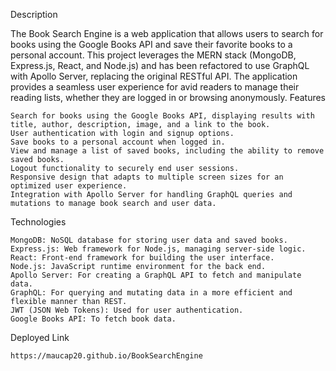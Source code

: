 Description

The Book Search Engine is a web application that allows users to search for books using the Google Books API and save their favorite books to a personal account. This project leverages the MERN stack (MongoDB, Express.js, React, and Node.js) and has been refactored to use GraphQL with Apollo Server, replacing the original RESTful API. The application provides a seamless user experience for avid readers to manage their reading lists, whether they are logged in or browsing anonymously.
Features

    Search for books using the Google Books API, displaying results with title, author, description, image, and a link to the book.
    User authentication with login and signup options.
    Save books to a personal account when logged in.
    View and manage a list of saved books, including the ability to remove saved books.
    Logout functionality to securely end user sessions.
    Responsive design that adapts to multiple screen sizes for an optimized user experience.
    Integration with Apollo Server for handling GraphQL queries and mutations to manage book search and user data.

Technologies

    MongoDB: NoSQL database for storing user data and saved books.
    Express.js: Web framework for Node.js, managing server-side logic.
    React: Front-end framework for building the user interface.
    Node.js: JavaScript runtime environment for the back end.
    Apollo Server: For creating a GraphQL API to fetch and manipulate data.
    GraphQL: For querying and mutating data in a more efficient and flexible manner than REST.
    JWT (JSON Web Tokens): Used for user authentication.
    Google Books API: To fetch book data.

Deployed Link

    https://maucap20.github.io/BookSearchEngine